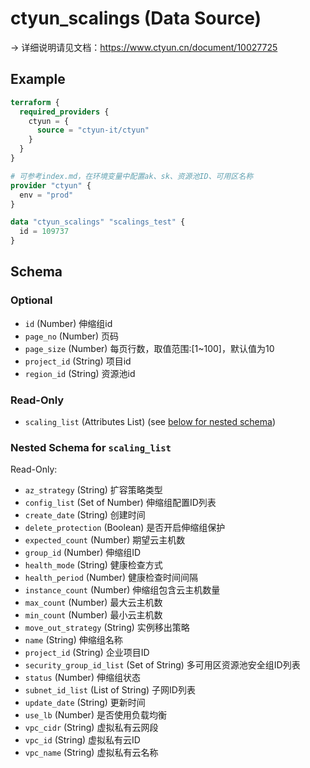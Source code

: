 # ctyun_scalings (Data Source)
-> 详细说明请见文档：https://www.ctyun.cn/document/10027725



## Example

```terraform
terraform {
  required_providers {
    ctyun = {
      source = "ctyun-it/ctyun"
    }
  }
}

# 可参考index.md，在环境变量中配置ak、sk、资源池ID、可用区名称
provider "ctyun" {
  env = "prod"
}

data "ctyun_scalings" "scalings_test" {
  id = 109737
}
```

<!-- schema generated by tfplugindocs -->
## Schema

### Optional

- `id` (Number) 伸缩组id
- `page_no` (Number) 页码
- `page_size` (Number) 每页行数，取值范围:[1~100]，默认值为10
- `project_id` (String) 项目id
- `region_id` (String) 资源池id

### Read-Only

- `scaling_list` (Attributes List) (see [below for nested schema](#nestedatt--scaling_list))

<a id="nestedatt--scaling_list"></a>
### Nested Schema for `scaling_list`

Read-Only:

- `az_strategy` (String) 扩容策略类型
- `config_list` (Set of Number) 伸缩组配置ID列表
- `create_date` (String) 创建时间
- `delete_protection` (Boolean) 是否开启伸缩组保护
- `expected_count` (Number) 期望云主机数
- `group_id` (Number) 伸缩组ID
- `health_mode` (String) 健康检查方式
- `health_period` (Number) 健康检查时间间隔
- `instance_count` (Number) 伸缩组包含云主机数量
- `max_count` (Number) 最大云主机数
- `min_count` (Number) 最小云主机数
- `move_out_strategy` (String) 实例移出策略
- `name` (String) 伸缩组名称
- `project_id` (String) 企业项目ID
- `security_group_id_list` (Set of String) 多可用区资源池安全组ID列表
- `status` (Number) 伸缩组状态
- `subnet_id_list` (List of String) 子网ID列表
- `update_date` (String) 更新时间
- `use_lb` (Number) 是否使用负载均衡
- `vpc_cidr` (String) 虚拟私有云网段
- `vpc_id` (String) 虚拟私有云ID
- `vpc_name` (String) 虚拟私有云名称